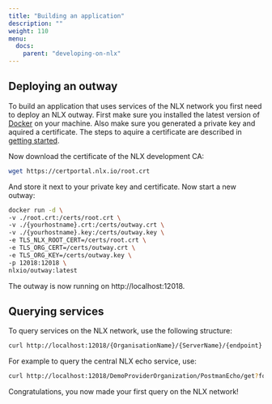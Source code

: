 ```yaml
---
title: "Building an application"
description: ""
weight: 110
menu:
  docs:
    parent: "developing-on-nlx"
---
```


## Deploying an outway
To build an application that uses services of the NLX network you first need to deploy an NLX outway. First make sure you installed the latest version of [Docker](https://docker.com) on your machine. Also make sure you generated a private key and aquired a certificate. The steps to aquire a certificate are described in [getting started](../getting-started/).

Now download the certificate of the NLX development CA:

```bash
wget https://certportal.nlx.io/root.crt
```

And store it next to your private key and certificate. Now start a new outway:

```bash
docker run -d \
-v ./root.crt:/certs/root.crt \
-v ./{yourhostname}.crt:/certs/outway.crt \
-v ./{yourhostname}.key:/certs/outway.key \
-e TLS_NLX_ROOT_CERT=/certs/root.crt \
-e TLS_ORG_CERT=/certs/outway.crt \
-e TLS_ORG_KEY=/certs/outway.key \
-p 12018:12018 \
nlxio/outway:latest
```

The outway is now running on http://localhost:12018.

## Querying services
To query services on the NLX network, use the following structure:

```bash
curl http://localhost:12018/{OrganisationName}/{ServerName}/{endpoint}
```

For example to query the central NLX echo service, use:

```bash
curl http://localhost:12018/DemoProviderOrganization/PostmanEcho/get?foo=1
```

Congratulations, you now made your first query on the NLX network!